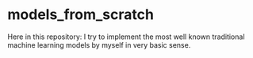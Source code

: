 # models_from_scratch
Here in this repository: 
  I try to implement the most well known traditional machine learning models by myself in very basic sense.

